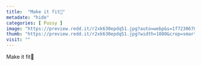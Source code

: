 ```yaml
---
title:  "Make it fit👅"
metadate: "hide"
categories: [ Pussy ]
image: "https://preview.redd.it/r2xk630epdq51.jpg?auto=webp&s=1f72306704841f79e3e2389f6043db5ea2613836"
thumb: "https://preview.redd.it/r2xk630epdq51.jpg?width=1080&crop=smart&auto=webp&s=986627a8f80eb4a206159347f1403a5f78fdd49a"
visit: ""
---
```

Make it fit👅
